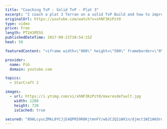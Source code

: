 ```yaml
---
title: "Coaching TvP - Solid TvP - Plat 3"
excerpt: "I coach a plat 3 Terran on a solid TvP Build and how to improve, here's the build link: http://lotv.spawningtool.com/build/42910/ -- Watch live at https://www.twitch.tv/x5_pig"
originalUrl: https://youtube.com/watch?v=xhNF3KzPzt0
type: video
price: Free
length: PT1H1M55S
publishedDateTime: 2017-09-21T10:54:15Z
heat: 50

featuredContent: "<iframe width=\"800\" height=\"500\" frameborder=\"0\" src=\"https://www.youtube.com/embed/xhNF3KzPzt0\" allow=\"accelerometer; autoplay; encrypted-media; gyroscope; picture-in-picture\" allowfullscreen></iframe>"

provider:
  name: PiG
  domain: youtube.com

topics:
  - StarCraft 2

images:
  - url: https://i.ytimg.com/vi/xhNF3KzPzt0/maxresdefault.jpg
    width: 1280
    height: 720
    isCached: true

secured: "89ALcyucZMkL0YCJjE4QPR59R0KjtmnFY/wbJC2Q2iWX1n/djmct1WI1AKdrqIwLekD0zFnb8I2nRjIY4e0LjjHSpl/Haamc+5l/cJp8Z0u2u2Qwa88EisOhxRaD7sC89jxspQ7YRfSnjul4kaWRVI5qgRUy1j0M+doVMNinDAj4pPVriBvaW+J/dw6hVLfG7e3Xj9r2NoFUGHVF/j+QEQAPjfTCN+SB1SJkiQ0mYa5TRlXungMMHsJwe4QHXlSJxqYPHM/u/cegCFatsT85suUwWgGCGg6p1/CqF2SrCCD2b0fsK7Yc2BX7mDq3iyCZDc7VgkLohd06oucgLVbXYjz7dtoj4zSdc6urHfta9o/WU+DuY0KrTOuswKXnd6uxntd78PnFJLwcfQVrttQ3ChaP5kYnuQiyxOKQVGIynsk=;pP2yltnJg2MukYuMxqtkGw=="
---
```


